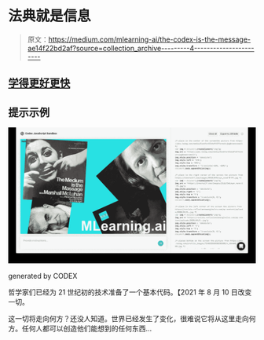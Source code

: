 # 法典就是信息

> 原文：<https://medium.com/mlearning-ai/the-codex-is-the-message-ae14f22bd2af?source=collection_archive---------4----------------------->

## [学得更好更快](/mlearning-ai/learning-better-and-faster-7e52615a1b44)

## 提示示例

![](img/8d99e593ab4062bd1242a465fee0a942.png)

generated by CODEX

哲学家们已经为 21 世纪初的技术准备了一个基本代码。【2021 年 8 月 10 日改变一切。

这一切将走向何方？还没人知道。世界已经发生了变化，很难说它将从这里走向何方。任何人都可以创造他们能想到的任何东西…